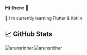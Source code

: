 ### Hi there 👋

🌱 I’m currently learning Flutter & Kotlin

## &#x1f4c8; GitHub Stats

<p align="left"><img align="left" src="https://github-readme-stats.vercel.app/api/top-langs?username=rubenalexanderrr&show_icons=true&locale=en&layout=compact&theme=radical" alt="arunsridher" /></p>

 
 <p><img align="center" src="https://github-readme-streak-stats.herokuapp.com/?user=rubenalexanderrr&theme=radical" alt="arunsridher" /></p>
 
 <br />
 
<!--
**rubenalexanderrr/rubenalexanderrr** is a ✨ _special_ ✨ repository because its `README.md` (this file) appears on your GitHub profile.

Here are some ideas to get you started:

- 🔭 I’m currently working on ...
- 🌱 I’m currently learning ...
- 👯 I’m looking to collaborate on ...
- 🤔 I’m looking for help with ...
- 💬 Ask me about ...
- 📫 How to reach me: ...
- 😄 Pronouns: ...
- ⚡ Fun fact: ...
-->
